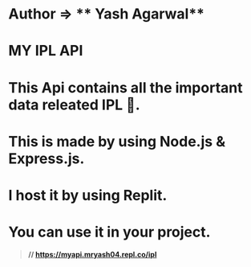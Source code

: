 # Author => ** Yash Agarwal**

# MY IPL API

# This Api contains all the important data releated IPL 🏏.

# This is made by using Node.js & Express.js.

# I host it by using Replit.

# You can use it in your project.

> **// https://myapi.mryash04.repl.co/ipl**